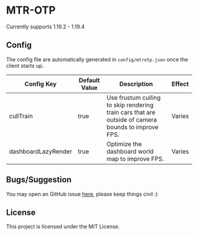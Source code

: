 # MTR-OTP
Currently supports 1.19.2 - 1.19.4

## Config
The config file are automatically generated in `config/mtrotp.json` once the client starts up.

| Config Key          | Default Value | Description                                                                                        | Effect   |
|---------------------|---------------|----------------------------------------------------------------------------------------------------|----------|
| cullTrain           | true          | Use frustum culling to skip rendering train cars that are outside of camera bounds to improve FPS. | Varies   |
| dashboardLazyRender | true          | Optimize the dashboard world map to improve FPS.                                                   | Varies   |

## Bugs/Suggestion
You may open an GitHub issue [here](https://github.com/DistrictOfJoban/MTR-OTP/issues), please keep things civil :)

## License
This project is licensed under the MIT License.